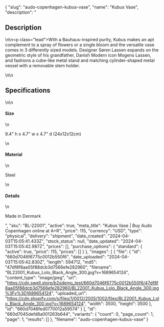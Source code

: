 {
  "slug": "audo-copenhagen-kubus-vase",
  "name": "Kubus Vase",
  "description": "<h2>Description</h2>\n<!-- split -->\n<p class=\"lead\">With a Bauhaus-inspired purity, Kubus makes an apt complement to a spray of flowers or a single bloom and the versatile vase comes in 3 differently sized models. Designer Søren Lassen expands on the geometric style of his grandfather, Danish Modern icon Mogens Lassen, and fashions a cube-like metal stand and matching cylinder-shaped metal vessel with a removable stem holder.</p>\n<!-- split -->\n<h2>Specifications</h2>\n<!-- split -->\n<h4>Size</h4>\n<p>9.4\" h x 4.7\" w x 4.7\" d (24x12x12cm)</p>\n<h4>Material</h4>\n<p>Steel</p>\n<h4>Details</h4>\n<p>Made in Denmark</p>",
  "sku": "BL-22001",
  "active": true,
  "meta_title": "Kubus Vase | Buy Audo Copenhagen online at A+R",
  "price": 115,
  "currency": "USD",
  "type": "physical",
  "delivery": "shipment",
  "date_created": "2024-04-03T15:05:41.433Z",
  "stock_status": null,
  "date_updated": "2024-04-03T15:05:42.987Z",
  "prices": [],
  "purchase_options": {
    "standard": {
      "active": true,
      "price": 115,
      "prices": []
    }
  },
  "images": [
    {
      "file": {
        "id": "660d7046f6775c0012b550f6",
        "date_uploaded": "2024-04-03T15:05:42.830Z",
        "length": 594712,
        "md5": "47df8f8aa05f88dcb3d7566efe282960",
        "filename": "BL22001_Kubus_Lolo_Black_Angle_300.jpg?v=1689654124",
        "content_type": "image/jpeg",
        "url": "https://cdn.swell.store/b2sdemo_test/660d7046f6775c0012b550f6/47df8f8aa05f88dcb3d7566efe282960/BL22001_Kubus_Lolo_Black_Angle_300.jpg%3Fv%3D1689654124",
        "uploaded_url": "https://cdn.shopify.com/s/files/1/0012/2005/1002/files/BL22001_Kubus_Lolo_Black_Angle_300.jpg?v=1689654124",
        "width": 3500,
        "height": 3500
      },
      "id": "660d7046fed0770012a59574"
    }
  ],
  "id": "660d7045defd8a001263b644",
  "variants": {
    "count": 0,
    "page_count": 1,
    "page": 1,
    "results": []
  },
  "filename": "audo-copenhagen-kubus-vase"
}
